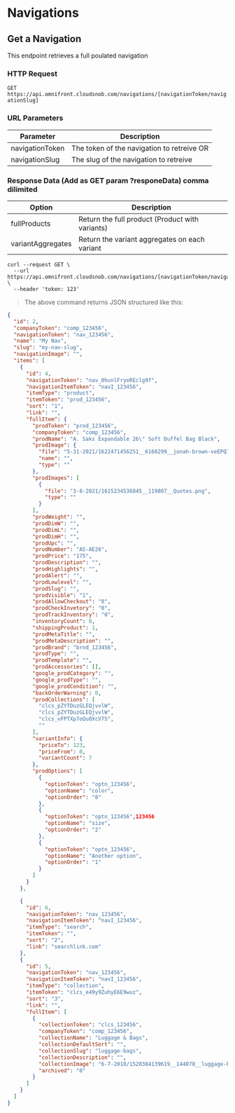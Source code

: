 # Navigations

## Get a Navigation

This endpoint retrieves a full poulated navigation

### HTTP Request

`GET https://api.omnifront.cloudsnob.com/navigations/[navigationToken/navigationSlug]`

### URL Parameters

| Parameter       | Description                                |
| --------------- | ------------------------------------------ |
| navigationToken | The token of the navigation to retreive OR |
| navigationSlug  | The slug of the navigation to retreive     |

### Response Data (Add as GET param ?responeData) comma dilimited

| Option            | Description                                     |
| ----------------- | ----------------------------------------------- |
| fullProducts      | Return the full product (Product with variants) |
| variantAggregates | Return the variant aggregates on each variant   |

```shell
curl --request GET \
  --url https://api.omnifront.cloudsnob.com/navigations/[navigationToken/navigationSlug] \
  --header 'token: 123'
```

> The above command returns JSON structured like this:

```json
{
  "id": 2,
  "companyToken": "comp_123456",
  "navigationToken": "nav_123456",
  "name": "My Nav",
  "slug": "my-nav-slug",
  "navigationImage": "",
  "items": [
    {
      "id": 4,
      "navigationToken": "nav_0hunlFryeREclg9f",
      "navigationItemToken": "navI_123456",
      "itemType": "product",
      "itemToken": "prod_123456",
      "sort": "1",
      "link": "",
      "fullItem": {
        "prodToken": "prod_123456",
        "companyToken": "comp_123456",
        "prodName": "A. Saks Expandable 26\" Soft Duffel Bag Black",
        "prodImage": {
          "file": "5-31-2021/1622471456251__6160299__jonah-brown-veEPQ7aOx8w-unsplash.jpg",
          "name": "",
          "type": ""
        },
        "prodImages": [
          {
            "file": "3-8-2021/1615234536845__119807__Quotes.png",
            "type": ""
          }
        ],
        "prodWeight": "",
        "prodDimW": "",
        "prodDimL": "",
        "prodDimH": "",
        "prodUpc": "",
        "prodNumber": "AS-AE26",
        "prodPrice": "175",
        "prodDescription": "",
        "prodHighlights": "",
        "prodAlert": "",
        "prodLowlevel": "",
        "prodSlug": "",
        "prodVisible": "1",
        "prodAllowCheckout": "0",
        "prodCheckInvetory": "0",
        "prodTrackInventory": "0",
        "inventoryCount": 0,
        "shippingProduct": 1,
        "prodMetaTitle": "",
        "prodMetaDescription": "",
        "prodBrand": "brnd_123456",
        "prodType": "",
        "prodTemplate": "",
        "prodAccessories": [],
        "google_prodCategory": "",
        "google_prodType": "",
        "google_prodCondition": "",
        "backOrderWarning": 0,
        "prodCollections": [
          "clcs_pZYTDuzGLEQjvvlW",
          "clcs_pZYTDuzGLEQjvvlW",
          "clcs_vFPTXp7oQu0XcV7S",
          ""
        ],
        "variantInfo": {
          "priceTo": 123,
          "priceFrom": 0,
          "variantCount": 7
        },
        "prodOptions": [
          {
            "optionToken": "optn_123456",
            "optionName": "color",
            "optionOrder": "0"
          },
          {
            "optionToken": "optn_123456",123456
            "optionName": "size",
            "optionOrder": "2"
          },
          {
            "optionToken": "optn_123456",
            "optionName": "Another option",
            "optionOrder": "1"
          }
        ]
      }
    },

    {
      "id": 6,
      "navigationToken": "nav_123456",
      "navigationItemToken": "navI_123456",
      "itemType": "search",
      "itemToken": "",
      "sort": "2",
      "link": "searchlink.com"
    },
    {
      "id": 5,
      "navigationToken": "nav_123456",
      "navigationItemToken": "navI_123456",
      "itemType": "collection",
      "itemToken": "clcs_e49y9ZuhyE6E9wuz",
      "sort": "3",
      "link": "",
      "fullItem": [
        {
          "collectionToken": "clcs_123456",
          "companyToken": "comp_123456",
          "collectionName": "Luggage & Bags",
          "collectionDefaultSort": "",
          "collectionSlug": "luggage-bags",
          "collectionDescription": "",
          "collectionImage": "6-7-2018/1528384139619__144078__luggage-bags.jpg",
          "archived": "0"
        }
      ]
    }
  ]
}
```
